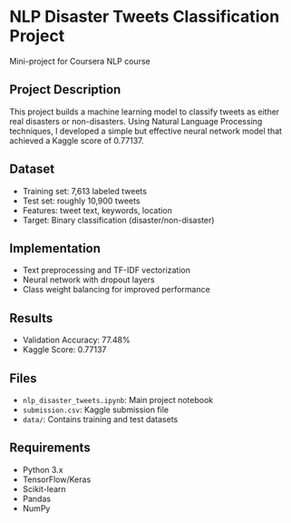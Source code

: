 # NLP Disaster Tweets Classification Project
Mini-project for Coursera NLP course

## Project Description
This project builds a machine learning model to classify tweets as either real disasters or non-disasters. Using Natural Language Processing techniques, I developed a simple but effective neural network model that achieved a Kaggle score of 0.77137.

## Dataset
- Training set: 7,613 labeled tweets
- Test set: roughly 10,900 tweets
- Features: tweet text, keywords, location
- Target: Binary classification (disaster/non-disaster)

## Implementation
- Text preprocessing and TF-IDF vectorization
- Neural network with dropout layers
- Class weight balancing for improved performance

## Results
- Validation Accuracy: 77.48%
- Kaggle Score: 0.77137

## Files
- `nlp_disaster_tweets.ipynb`: Main project notebook
- `submission.csv`: Kaggle submission file
- `data/`: Contains training and test datasets

## Requirements
- Python 3.x
- TensorFlow/Keras
- Scikit-learn
- Pandas
- NumPy